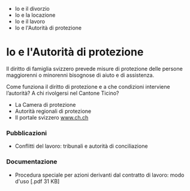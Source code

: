   * Io e il divorzio
  * Io e la locazione
  * Io e il lavoro
  * Io e l'Autorità di protezione

#  Io e l'Autorità di protezione

Il diritto di famiglia svizzero prevede misure di protezione delle persone
maggiorenni o minorenni bisognose di aiuto e di assistenza.

Come funziona il diritto di protezione e a che condizioni interviene
l’autorità? A chi rivolgersi nel Cantone Ticino?

  * La Camera di protezione
  * Autorità regionali di protezione
  * Il portale svizzero www.ch.ch

###  Pubblicazioni

  * Conflitti del lavoro: tribunali e autorità di conciliazione

###  Documentazione

  * Procedura speciale per azioni derivanti dal contratto di lavoro: modo d'uso [.pdf 31 KB] 

